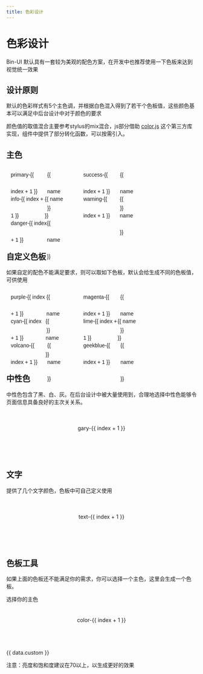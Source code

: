 ```yaml
---
title: 色彩设计
---
```


<b-back-top></b-back-top>

# 色彩设计

Bin-UI 默认具有一套较为美观的配色方案，在开发中也推荐使用一下色板来达到视觉统一效果

## 设计原则

默认的色彩样式有5个主色调，并根据白色混入得到了若干个色板值，这些颜色基本可以满足中后台设计中对于颜色的要求

颜色值的取值混合主要参考stylus的mix混合，js部分借助 [color.js](https://www.npmjs.com/package/color)
这个第三方库实现，组件中提供了部分转化函数，可以按需引入。

<script setup lang="ts">
import { reactive } from 'vue'
import { Utils } from 'bin-ui-design'

const data = reactive({
  primary: '#1089ff',
  success: '#52c41a',
  info: '#35495e',
  warning: '#fa8c16',
  danger: '#f5222d',

  garyColor: [
  '#ffffff',
  '#fafafa',
  '#f5f5f5',
  '#f0f0f0',
  '#d9d9d9',
  '#bfbfbf',
  '#8c8c8c',
  '#595959',
  '#434343',
  '#262626',
  '#1f1f1f',
  '#141414',
  '#000000',
  ],
  textColor: ['#17233d', '#515a6e', '#808695', '#c5c8ce', '#C0C4CC'],

  customColor1: '#722ed1',
  customColor2: '#eb2f96',
  customColor3: '#13c2c2',
  customColor4: '#a0d911',
  customColor5: '#fa541c',
  customColor6: '#2f54eb',
  custom: '#1089ff',
  colorsList: [
  '#1089ff',
  '#52c41a',
  '#fa8c16',
  '#f5222d',
  '#2f54eb',
  '#faad14',
  '#722ed1',
  '#eb2f96',
  '#13c2c2',
  '#fadb14',
  '#a0d911',
  '#fa541c',
  '#00bcd4',
  ],
})

const getColorPane = color => Utils.color.getPalette(color)

const copyColor = color => Utils.util.copy(color)
</script>

## 主色

<div class="color-wrap">
  <div
    class="item"
    v-for="(name, index) in getColorPane(data.primary)"
    :key="index"
    @click="copyColor(name)"
    title="click to copy color"
    :style="{ color: index < 5 ? '#fff' : '#333', background: name }"
  >
    <span>primary-{{ index + 1 }}</span>
    <span>{{ name }}</span>
  </div>
</div>

<div class="color-wrap">
  <div
    class="item"
    v-for="(name, index) in getColorPane(data.success)"
    :key="index"
    @click="copyColor(name)"
    title="click to copy color"
    :style="{ color: index < 5 ? '#fff' : '#333', background: name }"
  >
    <span>success-{{ index + 1 }}</span>
    <span>{{ name }}</span>
  </div>
</div>

<div class="color-wrap">
  <div
    class="item"
    v-for="(name, index) in getColorPane(data.info)"
    :key="index"
    title="click to copy color"
    @click="copyColor(name)"
    :style="{ color: index < 5 ? '#fff' : '#333', background: name }"
  >
    <span>info-{{ index + 1 }}</span>
    <span>{{ name }}</span>
  </div>
</div>

<div class="color-wrap">
  <div
    class="item"
    v-for="(name, index) in getColorPane(data.warning)"
    :key="index"
    @click="copyColor(name)"
    title="click to copy color"
    :style="{ color: index < 5 ? '#fff' : '#333', background: name }"
  >
    <span>warning-{{ index + 1 }}</span>
    <span>{{ name }}</span>
  </div>
</div>

<div class="color-wrap">
  <div
    class="item"
    v-for="(name, index) in getColorPane(data.danger)"
    :key="index"
    title="click to copy color"
    @click="copyColor(name)"
    :style="{ color: index < 5 ? '#fff' : '#333', background: name }"
  >
    <span>danger-{{ index + 1 }}</span>
    <span>{{ name }}</span>
  </div>
</div>

## 自定义色板

如果自定的配色不能满足要求，则可以取如下色板，默认会给生成不同的色板值，可供使用

<div class="color-wrap">
  <div
    class="item"
    v-for="(name, index) in getColorPane(data.customColor1)"
    :key="index"
    title="click to copy color"
    @click="copyColor(name)"
    :style="{ color: index < 5 ? '#fff' : '#333', background: name }"
  >
    <span>purple-{{ index + 1 }}</span>
    <span>{{ name }}</span>
  </div>
</div>

<div class="color-wrap">
  <div
    class="item"
    v-for="(name, index) in getColorPane(data.customColor2)"
    :key="index"
    @click="copyColor(name)"
    title="click to copy color"
    :style="{ color: index < 5 ? '#fff' : '#333', background: name }"
  >
    <span>magenta-{{ index + 1 }}</span>
    <span>{{ name }}</span>
  </div>
</div>

<div class="color-wrap">
  <div
    class="item"
    v-for="(name, index) in getColorPane(data.customColor3)"
    :key="index"
    @click="copyColor(name)"
    title="click to copy color"
    :style="{ color: index < 5 ? '#fff' : '#333', background: name }"
  >
    <span>cyan-{{ index + 1 }}</span>
    <span>{{ name }}</span>
  </div>
</div>

<div class="color-wrap">
  <div
    class="item"
    v-for="(name, index) in getColorPane(data.customColor4)"
    :key="index"
    @click="copyColor(name)"
    title="click to copy color"
    :style="{ color: index < 5 ? '#fff' : '#333', background: name }"
  >
    <span>lime-{{ index + 1 }}</span>
    <span>{{ name }}</span>
  </div>
</div>

<div class="color-wrap">
  <div
    class="item"
    v-for="(name, index) in getColorPane(data.customColor5)"
    :key="index"
    @click="copyColor(name)"
    title="click to copy color"
    :style="{ color: index < 5 ? '#fff' : '#333', background: name }"
  >
    <span>volcano-{{ index + 1 }}</span>
    <span>{{ name }}</span>
  </div>
</div>

<div class="color-wrap">
  <div
    class="item"
    v-for="(name, index) in getColorPane(data.customColor6)"
    :key="index"
    title="click to copy color"
    @click="copyColor(name)"
    :style="{ color: index < 5 ? '#fff' : '#333', background: name }"
  >
    <span>geekblue-{{ index + 1 }}</span>
    <span>{{ name }}</span>
  </div>
</div>

## 中性色

中性色包含了黑、白、灰。在后台设计中被大量使用到，合理地选择中性色能够令页面信息具备良好的主次关关系。

<div class="main-color">
  <div
    class="main-color-item"
    v-for="(color, index) in data.garyColor"
    :key="index"
    title="click to copy color"
    @click="copyColor(color)"
    :style="{ background: color, color: index > 5 ? '#fff' : 'rgba(0,0,0,.85)' }"
  >
    gary-{{ index + 1 }}
    <span class="main-color-value">{{ color }}</span>
  </div>
</div>

## 文字

提供了几个文字颜色，色板中可自己定义使用

<div class="main-color">
  <div
    class="main-color-item"
    v-for="(color, index) in data.textColor"
    :key="index"
    title="click to copy color"
    @click="copyColor(color)"
    :style="{ background: color, color: index < 3 ? '#fff' : 'rgba(0,0,0,.85)' }"
  >
    text-{{ index + 1 }}
    <span class="main-color-value">{{ color }}</span>
  </div>
</div>

## 色板工具

如果上面的色板还不能满足你的需求，你可以选择一个主色，这里会生成一个色板。

<div class="color-palette-pick t-center f-s-22 mb-20">选择你的主色</div>
<div class="main-color">
  <div
    class="main-color-item"
    v-for="(color, index) in getColorPane(data.custom)"
    :key="index"
    title="click to copy color"
    @click="copyColor(color)"
    :style="{ color: index < 5 ? '#fff' : '#333', background: color }"
  >
    color-{{ index + 1 }}
    <span class="main-color-value">{{ color }}</span>
  </div>
</div>
<div class="mt-20" flex="cross:center">
  <!-- <b-color-picker v-model="custom" style="width: 128px" :colors="colorsList"></b-color-picker> -->
  <span class="ml-10">{{ data.custom }}</span>
</div>
<p class="ml-10 f-color-red f-s-12">注意：亮度和饱和度建议在70以上，以生成更好的效果</p>
<div style="height: 100px"></div>

<style scoped>
.color-wrap {
  display: inline-block;
  padding-right: 20px;
  margin-bottom: 20px;
  width: 33.33%;
  .item {
    position: relative;
    height: 44px;
    margin-right: 4px;
    padding: 0 12px;
    font-size: 14px;
    font-family: Consolas, sans-serif;
    line-height: 44px;
    cursor: pointer;
    -webkit-transition: all .2s;
    transition: all .2s;
    display: flex;
    justify-content: space-between;
    margin-bottom: 0;
    user-select: none;
    &:hover {
      margin-right: -8px;
      border-radius: 0 4px 4px 0;
    }
  }
}
.main-color {
  width: 100%;
  display: flex;
  .main-color-item {
    position: relative;
    flex: 1;
    height: 86px;
    margin-right: 0;
    padding: 37px 0 0;
    line-height: normal;
    text-align: center;
    border-radius: 0;
    cursor: pointer;
    transition: all .2s;
    &:hover {
      height: 96px;
      margin-top: -10px;
      border-radius: 4px 4px 0 0;
    }
  }
  .main-color-value {
    position: absolute;
    bottom: 0;
    left: 0;
    width: 100%;
    text-align: center;
    float: right;
    transform: scale(.85);
    opacity: 0;
    transition: all .3s;
  }
  &:hover {
    .main-color-item {
      padding-top: 8px;
    }
    .main-color-value {
      bottom: 8px;
      opacity: .7;
    }
  }
}
</style>
